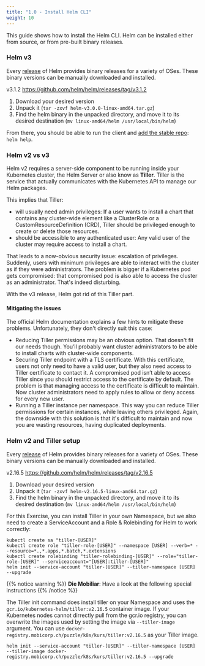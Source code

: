```yaml
---
title: "1.0 - Install Helm CLI"
weight: 10
---
```


This guide shows how to install the Helm CLI. Helm can be installed either from source, or from pre-built binary releases.

### Helm v3

Every [release](https://github.com/helm/helm/releases) of Helm provides binary releases for a variety of OSes. These binary versions can be manually downloaded and installed.

v3.1.2 https://github.com/helm/helm/releases/tag/v3.1.2
1. Download your desired version
2. Unpack it (`tar -zxvf helm-v3.0.0-linux-amd64.tar.gz`)
3. Find the helm binary in the unpacked directory, and move it to its desired destination (`mv linux-amd64/helm /usr/local/bin/helm`)

From there, you should be able to run the client and [add the stable repo](https://helm.sh/docs/intro/quickstart/#initialize-a-helm-chart-repository): `helm help`.



### Helm v2 vs v3

Helm v2 requires a server-side component to be running inside your Kubernetes cluster, the Helm Server or also know as **Tiller**. Tiller is the service that actually communicates with the Kubernetes API to manage our Helm packages.

This implies that Tiller:

* will usually need admin privileges: If a user wants to install a chart that contains any cluster-wide element like a ClusterRole or a CustomResourceDefinition (CRD), Tiller should be privileged enough to create or delete those resources.
* should be accessible to any authenticated user: Any valid user of the cluster may require access to install a chart.

That leads to a now-obvious security issue: escalation of privileges. Suddenly, users with minimum privileges are able to interact with the cluster as if they were administrators. The problem is bigger if a Kubernetes pod gets compromised: that compromised pod is also able to access the cluster as an administrator. That's indeed disturbing.

With the v3 release, Helm got rid of this Tiller part.

#### Mitigating the issues

The official Helm documentation explains a few hints to mitigate these problems. Unfortunately, they don't directly suit this case:

* Reducing Tiller permissions may be an obvious option. That doesn't fit our needs though. You’ll probably want cluster administrators to be able to install charts with cluster-wide components.
* Securing Tiller endpoint with a TLS certificate. With this certificate, users not only need to have a valid user, but they also need access to Tiller certificate to contact it. A compromised pod isn’t able to access Tiller since you should restrict access to the certificate by default. The problem is that managing access to the certificate is difficult to maintain. Now cluster administrators need to apply rules to allow or deny access for every new user.
* Running a Tiller instance per namespace. This way you can reduce Tiller permissions for certain instances, while leaving others privileged. Again, the downside with this solution is that it's difficult to maintain and now you are wasting resources, having duplicated deployments.

### Helm v2 and Tiller setup


Every [release](https://github.com/helm/helm/releases) of Helm provides binary releases for a variety of OSes. These binary versions can be manually downloaded and installed.

v2.16.5 https://github.com/helm/helm/releases/tag/v2.16.5

1. Download your desired version
2. Unpack it (`tar -zxvf helm-v2.16.5-linux-amd64.tar.gz`)
3. Find the helm binary in the unpacked directory, and move it to its desired destination (`mv linux-amd64/helm /usr/local/bin/helm`)

For this Exercise, you can install Tiller in your own Namespace, but we also need to create a ServiceAccount and a Role & Rolebinding for Helm to work correctly:

```
kubectl create sa "tiller-[USER]"
kubectl create role "tiller-role-[USER]" --namespace [USER] --verb=* --resource=*.,*.apps,*.batch,*.extensions
kubectl create rolebinding "tiller-rolebinding-[USER]" --role="tiller-role-[USER]" --serviceaccount="[USER]:tiller-[USER]"
helm init --service-account "tiller-[USER]" --tiller-namespace [USER] --upgrade
```

{{% notice warning %}}
**Die Mobiliar**: Have a look at the following special instructions
{{% /notice %}}

The Tiller init command does install tiller on your Namespace and uses the `gcr.io/kubernetes-helm/tiller:v2.16.5` container image. If your Kubernetes nodes cannot dirrectly pull from the gcr.io registry, you can overwrite the images used by setting the image via `--tiller-image` argument. You can use `docker-registry.mobicorp.ch/puzzle/k8s/kurs/tiller:v2.16.5` as your Tiller image.

```
helm init --service-account "tiller-[USER]" --tiller-namespace [USER] --tiller-image docker-registry.mobicorp.ch/puzzle/k8s/kurs/tiller:v2.16.5 --upgrade
```